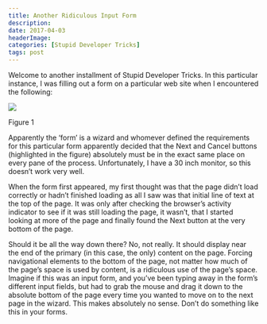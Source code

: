 ```yaml
---
title: Another Ridiculous Input Form
description: 
date: 2017-04-03
headerImage: 
categories: [Stupid Developer Tricks]
tags: post
---
```


Welcome to another installment of Stupid Developer Tricks. In this particular instance, I was filling out a form on a particular web site when I encountered the following:

![](/images/2017/ridiculous-form-01.png)

Figure 1

Apparently the ‘form’ is a wizard and whomever defined the requirements for this particular form apparently decided that the Next and Cancel buttons (highlighted in the figure) absolutely must be in the exact same place on every pane of the process. Unfortunately, I have a 30 inch monitor, so this doesn’t work very well.

When the form first appeared, my first thought was that the page didn’t load correctly or hadn’t finished loading as all I saw was that initial line of text at the top of the page. It was only after checking the browser’s activity indicator to see if it was still loading the page, it wasn’t, that I started looking at more of the page and finally found the Next button at the very bottom of the page.

Should it be all the way down there? No, not really. It should display near the end of the primary (in this case, the only) content on the page. Forcing navigational elements to the bottom of the page, not matter how much of the page’s space is used by content, is a ridiculous use of the page’s space. Imagine if this was an input form, and you’ve been typing away in the form’s different input fields, but had to grab the mouse and drag it down to the absolute bottom of the page every time you wanted to move on to the next page in the wizard. This makes absolutely no sense. Don’t do something like this in your forms.